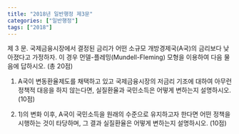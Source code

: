 ```yaml
---
title: "2018년 일반행정 제3문"
categories: ["일반행정"]
tags: ["2018"]
---
```


제 3 문. 국제금융시장에서 결정된 금리가 어떤 소규모 개방경제국(A국)의 금리보다 낮아졌다고 가정하자. 이 경우 먼델-플레밍(Mundell-Fleming) 모형을 이용하여 다음 물음에 답하시오. (총 20점)

1) A국이 변동환율제도를 채택하고 있고 국제금융시장의 저금리 기조에 대하여 아무런 정책적 대응을 하지 않는다면, 실질환율과 국민소득은 어떻게 변하는지 설명하시오. (10점)

2) 1)의 변화 이후, A국이 국민소득을 원래의 수준으로 유지하고자 한다면 어떤 정책을 시행하는 것이 타당하며, 그 결과 실질환율은 어떻게 변하는지 설명하시오. (10점)

